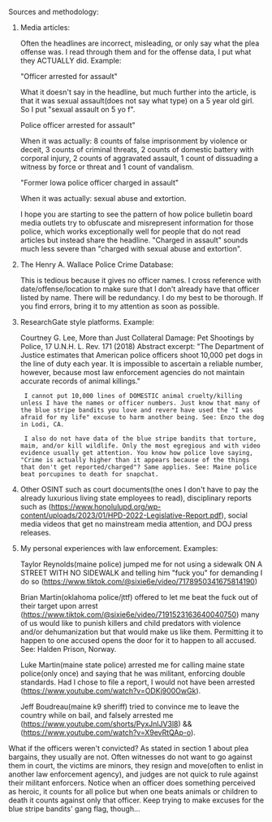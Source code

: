 Sources and methodology:

1. Media articles:
	
	Often the headlines are incorrect, misleading, or only say what the plea offense was. I read through them and for the offense data, I put what they ACTUALLY did. Example:

	"Officer arrested for assault"

	What it doesn't say in the headline, but much further into the article, is that it was sexual assault(does not say what type) on a 5 year old girl. So I put "sexual assault on 5 yo f". 
	
	Police officer arrested for assault"
	
	When it was actually: 8 counts of false imprisonment by violence or deceit, 3 counts of criminal threats, 2 counts of domestic battery with corporal injury, 2 counts of aggravated assault, 1 count of dissuading a witness by force or threat and 1 count of vandalism.
	
	"Former Iowa police officer charged in assault"
	
	When it was actually: sexual abuse and extortion.
	
	I hope you are starting to see the pattern of how police bulletin board media outlets try to obfuscate and misrepresent information for those police, which works exceptionally well for people that do not read articles but instead share the headline. "Charged in assault" sounds much less severe than "charged with sexual abuse and extortion".

2. The Henry A. Wallace Police Crime Database:

	This is tedious because it gives no officer names. I cross reference with date/offense/location to make sure that I don't already have that officer listed by name. There will be redundancy. I do my best to be thorough. If you find errors, bring it to my attention as soon as possible.

3. ResearchGate style platforms. Example:

	Courtney G. Lee, More than Just Collateral Damage: Pet Shootings by Police, 17 U.N.H. L. Rev. 171 (2018) Abstract excerpt: "The Department of Justice estimates that American police officers shoot 10,000 pet dogs in the line of duty each year. It is impossible to ascertain a reliable number, however, because most law enforcement agencies do not maintain accurate records of animal killings."
	
		I cannot put 10,000 lines of DOMESTIC animal cruelty/killing unless I have the names or officer numbers. Just know that many of the blue stripe bandits you love and revere have used the "I was afraid for my life" excuse to harm another being. See: Enzo the dog in Lodi, CA.
		
		I also do not have data of the blue stripe bandits that torture, maim, and/or kill wildlife. Only the most egregious and with video evidence usually get attention. You know how police love saying, "Crime is actually higher than it appears because of the things that don't get reported/charged"? Same applies. See: Maine police beat porcupines to death for snapchat.
	
4. Other OSINT such as court documents(the ones I don't have to pay the already luxurious living state employees to read), disciplinary reports such as (https://www.honolulupd.org/wp-content/uploads/2023/01/HPD-2022-Legislative-Report.pdf), social media videos that get no mainstream media attention, and DOJ press releases.

5. My personal experiences with law enforcement. Examples:

	Taylor Reynolds(maine police) jumped me for not using a sidewalk ON A STREET WITH NO SIDEWALK and telling him "fuck you" for demanding I do so (https://www.tiktok.com/@sixie6e/video/7178950341675814190)
	
	Brian Martin(oklahoma police/jttf) offered to let me beat the fuck out of their target upon arrest (https://www.tiktok.com/@sixie6e/video/7191523163640040750) many of us would like to punish killers and child predators with violence and/or dehumanization but that would make us like them. Permitting it to happen to one accused opens the door for it to happen to all accused. See: Halden Prison, Norway.
	
	Luke Martin(maine state police) arrested me for calling maine state police(only once) and saying that he was militant, enforcing double standards. Had I chose to file a report, I would not have been arrested (https://www.youtube.com/watch?v=ODKj900OwGk). 
	
	Jeff Boudreau(maine k9 sheriff) tried to convince me to leave the country while on bail, and falsely arrested me (https://www.youtube.com/shorts/PyxJnlJV3l8) && (https://www.youtube.com/watch?v=X9evRtQAp-o).

What if the officers weren't convicted? As stated in section 1 about plea bargains, they usually are not. Often witnesses do not want to go against them in court, the victims are minors, they resign and move(often to enlist in another law enforcement agency), and judges are not quick to rule against their militant enforcers. Notice when an officer does something perceived as heroic, it counts for all police but when one beats animals or children to death it counts against only that officer. Keep trying to make excuses for the blue stripe bandits' gang flag, though...
